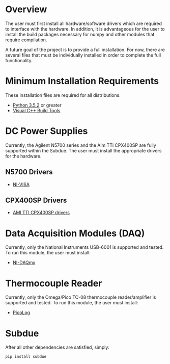 # Overview

The user must first install all hardware/software drivers which are required to interface with the hardware.  In
addition, it is advantageous for the user to install the build packages necessary for numpy and other modules that
require compilation.

A future goal of the project is to provide a full installation.  For now, there are several files that must be
individually installed in order to complete the full functionality.

# Minimum Installation Requirements

These installation files are required for all distributions.

 * [Python 3.5.2](https://www.python.org/downloads/) or greater
 * [Visual C++ Build Tools](http://landinghub.visualstudio.com/visual-cpp-build-tools)

# DC Power Supplies

Currently, the Agilent N5700 series and the Aim TTi CPX400SP are fully
supported within the Subdue.  The user must install the appropriate
drivers for the hardware.

## N5700 Drivers

 * [NI-VISA](http://www.ni.com/download/ni-visa-16.0/6184/en/)
 
## CPX400SP Drivers

 * [AMI TTI CPX400SP drivers](http://www.aimtti.us/support)

# Data Acquisition Modules (DAQ)

Currently, only the National Instruments USB-6001 is supported and tested.  To run this module, the user must install:

 * [NI-DAQmx](http://www.ni.com/download/ni-daqmx-16.0/6120/en/)

# Thermocouple Reader

Currently, only the Omega/Pico TC-08 thermocouple reader/amplifier is supported and tested.  To run this module, the
user must install:

 * [PicoLog](https://www.picotech.com/data-logger/tc-08/usb-tc-08-software)

# Subdue

After all other dependencies are satisfied, simply:

`pip install subdue`

